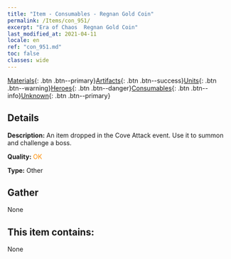 ```yaml
---
title: "Item - Consumables - Regnan Gold Coin"
permalink: /Items/con_951/
excerpt: "Era of Chaos  Regnan Gold Coin"
last_modified_at: 2021-04-11
locale: en
ref: "con_951.md"
toc: false
classes: wide
---
```

 [Materials](/Items/){: .btn .btn--primary}[Artifacts](/Items/Artifacts/){: .btn .btn--success}[Units](/Items/Units/){: .btn .btn--warning}[Heroes](/Items/Heroes/){: .btn .btn--danger}[Consumables](/Items/Consumables/){: .btn .btn--info}[Unknown](/Items/Unknown/){: .btn .btn--primary}

## Details
 **Description:** An item dropped in the Cove Attack event. Use it to summon and challenge a boss.

 **Quality:** <span style="color: #FF8C00">OK</span>

 **Type:** Other

## Gather

  None

## This item contains:

  None

